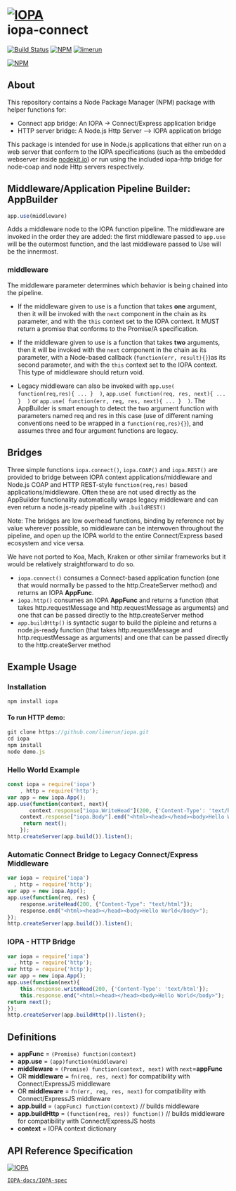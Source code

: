# [![IOPA](http://iopa.io/iopa.png)](http://iopa.io)<br> iopa-connect

[![Build Status](https://api.shippable.com/projects/55f879dd1895ca44741595d1/badge?branchName=master)](https://app.shippable.com/projects/55f879dd1895ca44741595d1)
[![NPM](https://img.shields.io/badge/iopa-certified-99cc33.svg?style=flat-square)](http://iopa.io/)
[![limerun](https://img.shields.io/badge/limerun-certified-3399cc.svg?style=flat-square)](https://nodei.co/npm/limerun/)

[![NPM](https://nodei.co/npm/iopa.png?downloads=true)](https://nodei.co/npm/iopa/)

## About

This repository contains a Node Package Manager (NPM) package with helper functions for:
 
* Connect app bridge: An IOPA -> Connect/Express application bridge
* HTTP server bridge:  A Node.js Http Server --> IOPA application bridge

This package is intended for use in Node.js applications that either run on a web server that conform to the IOPA specifications (such as the embedded webserver inside [nodekit.io](https://github.com/nodekit-io/nodekit)) or run using the included iopa-http bridge for node-coap and node Http servers respectively.

## Middleware/Application Pipeline Builder: AppBuilder 
```js
app.use(middleware)
```

Adds a middleware node to the IOPA function pipeline. The middleware are
invoked in the order they are added: the first middleware passed to `app.use` will
be the outermost function, and the last middleware passed to Use will be the
innermost.

### middleware
The middleware parameter determines which behavior is being chained into the pipeline. 

* If the middleware given to use is a function that takes **one** argument, then it will be invoked with the `next` component in the chain as its parameter, and with the `this` context set to the IOPA context.  It MUST return a promise that conforms to the Promise/A specification.

* If the middleware given to use is a function that takes **two** arguments, then it will be invoked with the `next` component in the chain as its parameter, with a Node-based callback (`function(err, result){}`)as its second parameter, and with the `this` context set to the IOPA context.  This type of middleware should return void.

* Legacy middleware can also be invoked with  `app.use( function(req,res){ ... }  )`, `app.use( function(req, res, next){ ... }  )` or `app.use( function(err, req, res, next){ ... }  )`.  The AppBuilder is smart enough to detect the two argument function with parameters named req and res in this case (use of different naming conventions need to be wrapped in a `function(req,res){}`), and assumes three and four argument functions are legacy.

## Bridges

Three simple functions `iopa.connect()`, `iopa.COAP()` and `iopa.REST()` are provided to bridge between IOPA context applications/middleware and Node.js COAP and HTTP REST-style `function(req,res)` based  applications/middleware.   Often these are not used directly as the AppBuilder functionality automatically wraps legacy middleware and can even return a node.js-ready pipeline with `.buildREST()`

Note: The bridges are low overhead functions, binding by reference not by value wherever possible, so middleware can be interwoven throughout the pipeline, and open up the IOPA world to the entire Connect/Express based ecosystem and vice versa.   

We have not ported to Koa, Mach, Kraken or other similar frameworks but it would be relatively straightforward to do so.

* `iopa.connect()` consumes a Connect-based application function (one that would normally be passed to the http.CreateServer method) and returns an IOPA **AppFunc**.
* `iopa.http()` consumes an IOPA **AppFunc** and returns a function (that takes http.requestMessage and http.requestMessage as arguments) and one that can be passed directly to the http.createServer method    
* `app.buildHttp()` is syntactic sugar to build the pipleine and returns a node.js-ready function (that takes http.requestMessage and http.requestMessage as arguments) and one that can be passed directly to the http.createServer method   


## Example Usage

### Installation
``` js
npm install iopa
```

#### To run HTTP demo:
``` js
git clone https://github.com/limerun/iopa.git
cd iopa
npm install
node demo.js
```
    
### Hello World Example
``` js
const iopa = require('iopa')
    , http = require('http');
var app = new iopa.App();
app.use(function(context, next){
       context.response["iopa.WriteHead"](200, {'Content-Type': 'text/html'});
    context.response["iopa.Body"].end("<html><head></head><body>Hello World from HTTP Server</body>");
     return next();
    });
http.createServer(app.build()).listen(); 
```
   
### Automatic Connect Bridge to Legacy Connect/Express Middleware    
``` js
var iopa = require('iopa')
  , http = require('http');
var app = new iopa.App();  
app.use(function(req, res) {
    response.writeHead(200, {"Content-Type": "text/html"});
    response.end("<html><head></head><body>Hello World</body>");
});
http.createServer(app.build()).listen(); 
```    

### IOPA - HTTP Bridge
    
``` js
var iopa = require('iopa')
  , http = require('http'); 
var http = require('http');
var app = new iopa.App();
app.use(function(next){
    this.response.writeHead(200, {'Content-Type': 'text/html'});
    this.response.end("<html><head></head><body>Hello World</body>");
return next();
});
http.createServer(app.buildHttp()).listen();
```  

## Definitions

 * **appFunc** = `(Promise) function(context)` 
 * **app.use** = `(app)function(middleware)`
 * **middleware** = `(Promise) function(context, next)` with `next`=**appFunc**
 * OR **middleware** = `fn(req, res, next)` for compatibility with Connect/ExpressJS middleware
 * OR **middleware** = `fn(err, req, res, next)` for compatibility with Connect/ExpressJS middleware
 * **app.build** = `(appFunc) function(context)`   // builds middleware 
 * **app.buildHttp** = `(function(req, res)) function()`   // builds middleware for compatibility with Connect/ExpressJS hosts
 * **context** = IOPA context dictionary

## API Reference Specification

[![IOPA](http://iopa.io/iopa.png)](http://iopa.io)
 
[`IOPA-docs/IOPA-spec`](https://github.com/iopa-io/iopa-spec/blob/master/Specification.md)
